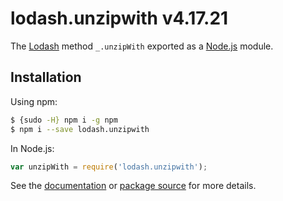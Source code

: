 # lodash.unzipwith v4.17.21

The [Lodash](https://lodash.com/) method `_.unzipWith` exported as a [Node.js](https://nodejs.org/) module.

## Installation

Using npm:
```bash
$ {sudo -H} npm i -g npm
$ npm i --save lodash.unzipwith
```

In Node.js:
```js
var unzipWith = require('lodash.unzipwith');
```

See the [documentation](https://lodash.com/docs#unzipWith) or [package source](https://github.com/lodash/lodash/blob/4.17.21-npm-packages/lodash.unzipwith) for more details.
